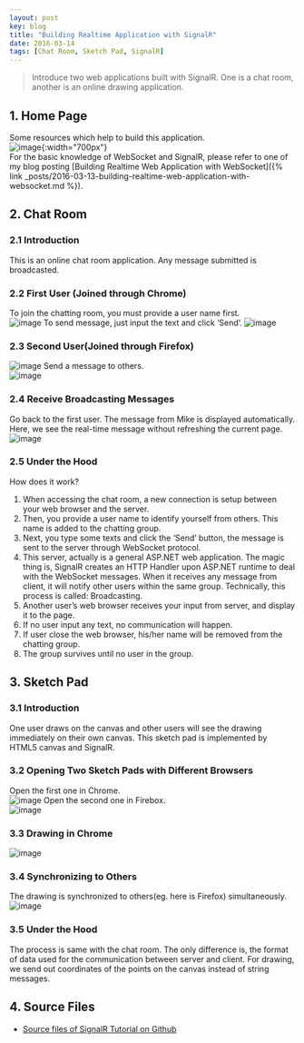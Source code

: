 ```yaml
---
layout: post
key: blog
title: "Building Realtime Application with SignalR"
date: 2016-03-14
tags: [Chat Room, Sketch Pad, SignalR]
---
```


> Introduce two web applications built with SignalR. One is a chat room, another is an online drawing application.

## 1. Home Page  
Some resources which help to build this application.  
![image](/public/posts/2016-03-14/home.png){:width="700px"}  
For the basic knowledge of WebSocket and SignalR, please refer to one of my blog posting [Building Realtime Web Application with WebSocket]({% link _posts/2016-03-13-building-realtime-web-application-with-websocket.md %}).

## 2. Chat Room
### 2.1 Introduction  
This is an online chat room application. Any message submitted is broadcasted.  
### 2.2 First User (Joined through Chrome)  
To join the chatting room, you must provide a user name first.  
![image](/public/posts/2016-03-14/chatroomuser1.png)
To send message, just input the text and click ‘Send’.
![image](/public/posts/2016-03-14/chatroommsg1.png)
### 2.3 Second User(Joined through Firefox)  
![image](/public/posts/2016-03-14/chatroomuser2.png)
Send a message to others.  
![image](/public/posts/2016-03-14/chatroommsg2.png)
### 2.4 Receive Broadcasting Messages  
Go back to the first user. The message from Mike is displayed automatically. Here, we see the real-time message   without refreshing the current page.  
![image](/public/posts/2016-03-14/chatroombroadcasting.png)
### 2.5 Under the Hood  
How does it work?  
1) When accessing the chat room, a new connection is setup between your web browser and the server.  
2) Then, you provide a user name to identify yourself from others. This name is added to the chatting group.  
3) Next, you type some texts and click the ‘Send’ button, the message is sent to the server through WebSocket protocol.  
4) This server, actually is a general ASP.NET web application. The magic thing is, SignalR creates an HTTP Handler upon ASP.NET runtime to deal with the WebSocket messages. When it receives any message from client, it will notify other users within the same group. Technically, this process is called: Broadcasting.  
5) Another user’s web browser receives your input from server, and display it to the page.  
6) If no user input any text, no communication will happen.  
7) If user close the web browser, his/her name will be removed from the chatting group.  
8) The group survives until no user in the group.  

## 3. Sketch Pad  
### 3.1 Introduction  
One user draws on the canvas and other users will see the drawing immediately on their own canvas. This sketch pad is implemented by HTML5 canvas and SignalR.  
### 3.2 Opening Two Sketch Pads with Different Browsers
Open the first one in Chrome.  
![image](/public/posts/2016-03-14/sketchpad1.png)
Open the second one in Firebox.  
![image](/public/posts/2016-03-14/sketchpad2.png)  
### 3.3 Drawing in Chrome
![image](/public/posts/2016-03-14/sketchpaddrawing.png)  
### 3.4 Synchronizing to Others
The drawing is synchronized to others(eg. here is Firefox) simultaneously.  
![image](/public/posts/2016-03-14/sketchpadsync.png)  
### 3.5 Under the Hood  
The process is same with the chat room. The only difference is, the format of data used for the communication between server and client. For drawing, we send out coordinates of the points on the canvas instead of string messages.

## 4. Source Files
* [Source files of SignalR Tutorial on Github](https://github.com/jojozhuang/Tutorials/tree/master/SignalRTutorial)
